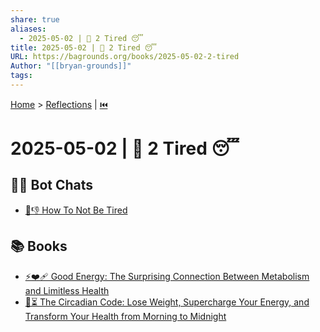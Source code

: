 ```yaml
---
share: true
aliases:
  - 2025-05-02 | 🥱 2 Tired 😴
title: 2025-05-02 | 🥱 2 Tired 😴
URL: https://bagrounds.org/books/2025-05-02-2-tired
Author: "[[bryan-grounds]]"
tags: 
---
```

[Home](../index.md) > [Reflections](./index.md) | [⏮️](./2025-05-01.md)  
# 2025-05-02 | 🥱 2 Tired 😴  
## 🤖💬 Bot Chats  
- [🥱👎 How To Not Be Tired](../bot-chats/how-to-not-be-tired.md)  
  
## 📚 Books  
- [⚡❤️‍🩹 Good Energy: The Surprising Connection Between Metabolism and Limitless Health](../books/good-energy-the-surprising-connection-between-metabolism-and-limitless-health.md)  
- [🌄⏳ The Circadian Code: Lose Weight, Supercharge Your Energy, and Transform Your Health from Morning to Midnight](../books/the-circadian-code.md)  
